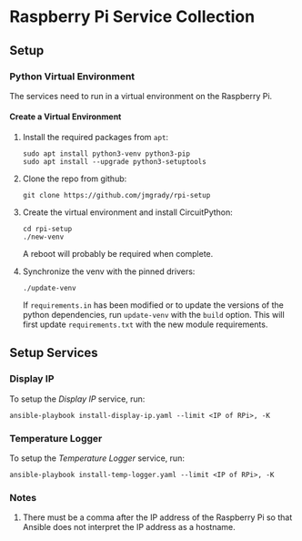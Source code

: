 # Raspberry Pi Service Collection

## Setup

### Python Virtual Environment

The services need to run in a virtual environment on the Raspberry Pi.

#### Create a Virtual Environment

1. Install the required packages from `apt`:

   ```console
   sudo apt install python3-venv python3-pip
   sudo apt install --upgrade python3-setuptools
   ```

2. Clone the repo from github:

   ```console
   git clone https://github.com/jmgrady/rpi-setup
   ```

3. Create the virtual environment and install CircuitPython:

   ```console
   cd rpi-setup
   ./new-venv
   ```
   A reboot will probably be required when complete.

4. Synchronize the venv with the pinned drivers:

   ```console
   ./update-venv
   ```

   If `requirements.in` has been modified or to update the versions of the python dependencies, run `update-venv` with the `build` option. This will
    first update `requirements.txt` with the new module requirements.

## Setup Services

### Display IP

To setup the _Display IP_ service, run:

```console
ansible-playbook install-display-ip.yaml --limit <IP of RPi>, -K
```

### Temperature Logger

To setup the _Temperature Logger_ service, run:

```console
ansible-playbook install-temp-logger.yaml --limit <IP of RPi>, -K
```

### Notes

1. There must be a comma after the IP address of the Raspberry Pi so that Ansible does not interpret the IP address as a hostname.

